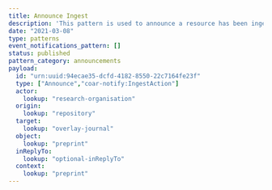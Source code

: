 ```yaml
---
title: Announce Ingest
description: 'This pattern is used to announce a resource has been ingested'
date: "2021-03-08"
type: patterns
event_notifications_pattern: []
status: published
pattern_category: announcements
payload:
  id: "urn:uuid:94ecae35-dcfd-4182-8550-22c7164fe23f"
  type: ["Announce","coar-notify:IngestAction"]
  actor:
    lookup: "research-organisation"
  origin:
    lookup: "repository"
  target:
    lookup: "overlay-journal"
  object:
    lookup: "preprint"
  inReplyTo:
    lookup: "optional-inReplyTo"
  context:
    lookup: "preprint"
---
```


